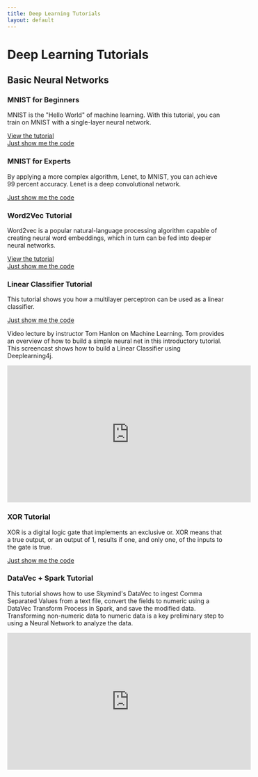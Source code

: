 ```yaml
---
title: Deep Learning Tutorials
layout: default
---
```


# Deep Learning Tutorials

## Basic Neural Networks

### MNIST for Beginners

MNIST is the "Hello World" of machine learning. With this tutorial, you can train on MNIST with a single-layer neural network.

[View the tutorial](http://deeplearning4j.org/mnist-for-beginners.html)<br>
[Just show me the code](https://github.com/deeplearning4j/dl4j-examples/blob/master/dl4j-examples/src/main/java/org/deeplearning4j/examples/feedforward/mnist/MLPMnistSingleLayerExample.java)

### MNIST for Experts

By applying a more complex algorithm, Lenet, to MNIST, you can achieve 99 percent accuracy. Lenet is a deep convolutional network.

[Just show me the code](https://github.com/deeplearning4j/dl4j-examples/blob/master/dl4j-examples/src/main/java/org/deeplearning4j/examples/convolution/LenetMnistExample.java)

### Word2Vec Tutorial

Word2vec is a popular natural-language processing algorithm capable of creating neural word embeddings, which in turn can be fed into deeper neural networks. 

[View the tutorial](./word2vec)<br>
[Just show me the code](https://github.com/deeplearning4j/dl4j-examples/blob/master/dl4j-examples/src/main/java/org/deeplearning4j/examples/nlp/word2vec/Word2VecRawTextExample.java)

### Linear Classifier Tutorial

This tutorial shows you how a multilayer perceptron can be used as a linear classifier. 

[Just show me the code](https://github.com/deeplearning4j/dl4j-examples/blob/master/dl4j-examples/src/main/java/org/deeplearning4j/examples/feedforward/classification/MLPClassifierLinear.java)

Video lecture by instructor Tom Hanlon on Machine Learning. Tom provides an overview of how to build a simple neural net in this introductory tutorial. This screencast shows how to build a Linear Classifier using Deeplearning4j.

<iframe width="560" height="315" src="https://www.youtube.com/embed/BN_g2t0ykxg" frameborder="0" allowfullscreen></iframe>

### XOR Tutorial

XOR is a digital logic gate that implements an exclusive or. XOR means that a true output, or an output of 1, results if one, and only one, of the inputs to the gate is true.

[Just show me the code](https://github.com/deeplearning4j/dl4j-examples/blob/master/dl4j-examples/src/main/java/org/deeplearning4j/examples/feedforward/xor/XorExample.java)

### DataVec + Spark Tutorial

This tutorial shows how to use Skymind's DataVec to ingest Comma Separated Values from a text file, convert the fields to numeric using a DataVec Transform Process in Spark, and save the modified data. Transforming non-numeric data to numeric data is a key preliminary step to using a Neural Network to analyze the data.

<iframe width="560" height="315" src="https://www.youtube.com/embed/L5DtC8_4F-c" frameborder="0" allowfullscreen></iframe>
